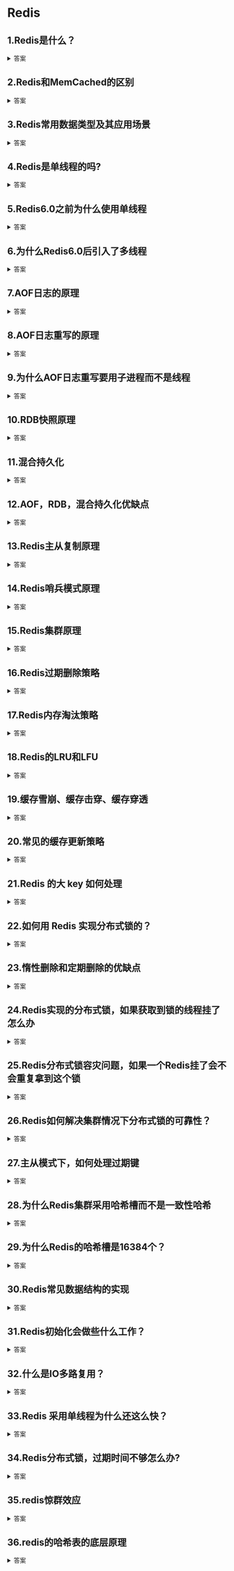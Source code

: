 # Redis

## 1.Redis是什么？
<details>
    <summary>答案</summary>
    <p>Redis是基于内存的数据库，读写操作都在内存中完成,因此读写速度特别快，常用于缓存，消息队列</p>
</details>

## 2.Redis和MemCached的区别
<details>
    <summary>答案</summary>
    <p>1.Redis支持的数据类型跟丰富，如Hash,List,Set,ZSet等，而MemCached只支持字符串</p>
    <p>2.Redis支持数据的持久化，可以将内存中的数据存储在磁盘中，重启的时候可以再次加载使用，而MemCached不支持持久化，数据全部存储在内存中，一旦重启或挂掉后，数据就丢失了。</p>
    <p>3.Redis支持原生的集群模式，MemCached没有原生的集群模式，需要依靠客户端来实现往集群中分片写入数据</p>
    <p>4.Redis支持订阅，Lua脚本，事务等功能，而MemCached不支持</p>
</details>

## 3.Redis常用数据类型及其应用场景
<details>
    <summary>答案</summary>
    <p>1.String 用于缓存对象，计数器，分布式锁，共享Session</p>
    <p>2.List 用于消息队列(但是需要自己实现全局唯一ID,不能以消费组的形式消费数据)</p>
    <p>3.Set 用于共同好友，点赞等场景</p>
    <p>4.ZSet 用于排行榜</p>
    <p>5.BitMap 常用于签到，用户登陆状态判断</p>
    <p>6.HyperLogLog 常用于大量数据的基数统计，例如网页浏览量统计</p>
    <p>7.GEO 用于地理位置信息存储，例如滴滴叫车，附近的人</p>
    <p>8.Stream 用于消息队列，支持消费组和自动生成全局唯一ID</p>
    <p>9.hash 用于缓存对象，缓存购物车</p>
</details>

## 4.Redis是单线程的吗?
<details>
    <summary>答案</summary>
    <p>我们常说的Redis是单线程的是指接收客户端请求，解析请求，进行数据读写操作，发送数据给客户端这个过程是由一个线程完成。但Redis并不是单线程的，它还为关闭文件，AOF刷盘，释放内存任务创建了后台线程</p>
</details>

## 5.Redis6.0之前为什么使用单线程
<details>
    <summary>答案</summary>
    <p>单线程是无法利用多核CPU的，但是Redis仍然采用单线程模型，因为Redis是基于内存的，读写速度很快，所以性能瓶颈不在CPU，而在于内存和网络IO，并且使用单线程可以提高可维护性，多线程模型虽然在某些方面表现优秀，但是也导致了一些并发读写带来的问题，增加了系统的复杂度。</p>
</details>

## 6.为什么Redis6.0后引入了多线程
<details>
    <summary>答案</summary>
    <p>因为随着网络硬件的提升，Redis的性能瓶颈有时会出现在网络IO处理上，所以使用了多个IO线程来处理网络请求，但是对于命令的执行，仍然采用单线程来处理</p>
</details>

## 7.AOF日志的原理
<details>
    <summary>答案</summary>
    <p>先执行写操作，再将日志写入AOF缓冲区（因为这样可以避免额外的检查开销，还不会阻塞当前的写操作），等到系统调用write时再写入内核缓冲区，然后由内核发起写操作，写入磁盘</p>
</details>

## 8.AOF日志重写的原理
<details>
    <summary>答案</summary>
    <p>当AOF日志过大时，会触发AOF重写，Redis会开启一个子进程, 读取数据库中的所有键值对，然后每一个键值对用一条命令记录到新的AOF文件，AOF重写期间，主进程可以继续处理命令请求，主进程产生的AOF日志先写入AOF缓冲区，再写入AOF重写缓冲区。完成重写工作后，会向主进程发送一条命令，然后主进程会将AOF重写缓冲区的所有内容追加到新的AOF文件中，然后将新的AOF文件改名，覆盖旧的AOF文件</p>
</details>

## 9.为什么AOF日志重写要用子进程而不是线程
<details>
    <summary>答案</summary>
    <p>因为如果使用线程，多线程之间会共享内存，修改共享内存数据时需要加锁，从而会降低性能。而使用子进程，父子进程共享数据，当内存发生修改时，会发生写时复制，而不需要加锁</p>
</details>

## 10.RDB快照原理
<details>
    <summary>答案</summary>
    <p>Redis生成RDB快照有两种方式</p>
    <p>一种是save，在主线程生成RDB文件，如果生成RDB文件时间过长就会阻塞主线程</p>
    <p>一种是bgsave，会创建一个子进程来生成RDB文件，可以避免阻塞主线程。Redis的RDB快照是全量快照，每次执行快照会把内存中的所有数据都记录到磁盘中，所以频率不能太频繁</p>
</details>

## 11.混合持久化
<details>
    <summary>答案</summary>
    <p>开启混合持久化后，AOF重写时，子进程会将共享的AOF日志以RDB的形式写入到新的AOF文件中，重写完成后通知主进程，主进程将AOF重写缓冲区以AOF的形式追加到新的AOF文件，然后将新的AOF文件改名，覆盖旧的AOF文件</p>
</details>

## 12.AOF，RDB，混合持久化优缺点
<details>
    <summary>答案</summary>
    <p>AOF的文件体积更大，性能较差，恢复速度较慢，但是AOF丢失的数据更少</p>
    <p>RDB的文件体积更小，性能较高，恢复速度较快，但是RDB丢失的数据更多</p>
    <p>混合持久化有RDB的优点恢复速度快，也有AOF的优点丢失的数据少，同时也有其缺点，可读性更差，兼容性更差</p>
</details>

## 13.Redis主从复制原理
<details>
    <summary>答案</summary>
    <p>一开始，从节点向主节点建立连接，然后主节点生成RDB快照，将其发送给从节点，从节点清空自己的数据，然后载入RDB快照，在生成RDB快照的过程中，不会阻塞的主进程，期间的写操作命令记录在replication buffer内。在从节点加载RDB快照完成后，主节点将replication buffer中的数据发送给从节点</p>
    <p>当从节点掉线重连后，主节点会采用增量复制的方式发送数据，首先会检查要发送的数据是否存在repl_backlog_buffer（在发送给从节点之前会先将命令写入这里）中，如果在则进行增量复制，否则进行全量复制</p>
</details>

## 14.Redis哨兵模式原理
<details>
    <summary>答案</summary>
    <p>哨兵一开始会监控主节点的状态，如果Ping不通主节点，则判定为主观下线，然后向其他哨兵发送命令，其他哨兵节点根据自身与主节点的网络状态，投出赞成或反对，如果赞成票数达到quorum值，则判定主节点为客观下线。然后通知其他哨兵，希望成为leader来进行主从切换，每个哨兵只有一次投票机会，如果得到半数以上的赞成票并且大于等于quorum值，则当选leader。开始主从切换，在从节点中选出一个节点将其转化为主节点（选取规则：先过滤掉网络不好的，然后优先级，复制下标，节点ID排序），然后通知其他从节点更换复制目标，将新主节点的信息发送给客户端，继续监视旧主节点，当他上线后设置为新节点的从节点。</p>
</details>

## 15.Redis集群原理
<details>
    <summary>答案</summary>
    <p>Redis集群将所有数据自动分成16384个哈希槽，将数据分散在不同的节点上。节点之间基于Gossip协议进行通信，通过主从复制和故障转移保证高可用</p>
</details>

## 16.Redis过期删除策略
<details>
    <summary>答案</summary>
    <p>Redis的过期删除策略由惰性删除和定期删除组成，惰性删除是指当访问到某个key时，判断是否过期，如果过期了就将其删除，否则不做处理。而定期删除是指每隔一段随机抽取20个key，将过期的key删除，如果定期删除执行时间超过了25ms，那么直接结束，否则判断过期key是否超过25%，超过则继续抽取</p>
</details>

## 17.Redis内存淘汰策略
<details>
    <summary>答案</summary>
    <p>1.随机淘汰设置了过期时间的key</p>
    <p>2.优先淘汰更早过期的key</p>
    <p>3.淘汰设置了过期时间中的，最久未使用的key</p>
    <p>4.淘汰设置了过期时间中的，最少使用的key</p>
    <p>5,随机淘汰key</p>    
    <p>6.淘汰最久未使用的key</p>
    <p>7.淘汰最少使用的key</p>
</details>

## 18.Redis的LRU和LFU
<details>
    <summary>答案</summary>
    <p>Redis的LRU算法和传统的LRU算法不同，Redis通过添加最后访问时间的字段，然后需要淘汰数据时，通过随机采样，然后淘汰最久没用使用的那个</p>
    <p>Redis的LFU算法记录和该key上次访问的时间戳和访问频次，每次访问时，首先会根据当前与上次访问时间的距离对访问频次进行衰减，然后按照一定概率增加访问频次的值。当需要淘汰数据时，随机抽取一些key，然后删除掉访问频次最低的key</p>
</details>

## 19.缓存雪崩、缓存击穿、缓存穿透
<details>
    <summary>答案</summary>
    <p>缓存雪崩是指大量缓存在同一时间过期，此时大量的请求直接访问数据库，从而导致数据库宕机。避免的方法是随机生成过期时间或者设置为不过期</p>
    <p>缓存击穿是指热点数据过期，此时有大量的请求访问该热点数据，从而导致大量请求直接访问数据库，导致数据库宕机。避免的方法是将热点数据设置为不过期，由后台异步更新缓存或者在热点数据快过期时，提前通知后台线程更新缓存以及重新设置过期时间。或者在加互斥锁，保证同一时间只有一个线程请求缓存，其他线程等待或返回空值</p>
    <p>缓存穿透是指大量请求即不在缓存又不在数据库中的数据，从而使得数据库宕机。避免的办法是对于在数据库中没查到的数据回种空值或默认值。或者使用布隆过滤器快速判断数据是否存在，来减少对数据库的查询。</p>
</details>

## 20.常见的缓存更新策略
<details>
    <summary>答案</summary>
    <p>1.旁路缓存。在更新数据时，先修改数据库，再删除缓存。在查询数据时，先查询缓存，再查询数据库，再将数据写回缓存</p>
    <p>2.写穿/读穿。在更新数据时，如果存在缓存，则修改缓存，由缓存组件将数据同步更新到数据库，否则直接修改数据库。在查询数据时，如果存在缓存则直接返回，否则由缓存组件从数据库查询数据，并写入缓存，然后返回</p>
    <p>3.写回。在更新数据时，只更新缓存，同时将缓存数据设置为脏，然后返回。异步的将缓存中的数据更新到数据库</p>
</details>

## 21.Redis 的大 key 如何处理
<details> 
    <summary>答案</summary>
    <p>1.分批次删除，对于一个大key，每次只删除key对应的部分数据</p> 
    <p>2.异步删除，使用unlink命令异步删除</p> 
</details>

## 22.如何用 Redis 实现分布式锁的？
<details>
    <summary>答案</summary>
    <p>通过Redis的SetNX实现，如果不存在则插入成功，如果存在，则插入失败，很适合分布式锁的加锁和解锁</p>
</details>

## 23.惰性删除和定期删除的优缺点
<details>
    <summary>答案</summary>
    <p>惰性删除不会占用太多的系统资源对CPU友好，但是会导致过期key长期占用内存得不到释放，造成一定的空间浪费。</p>
    <p>定期删除的优点是能够减少对系统资源的占用的同时还能够减少对内存空间的无效占用,但是效果不如定时删除好</p>
</details>

## 24.Redis实现的分布式锁，如果获取到锁的线程挂了怎么办
<details>
    <summary>答案</summary>
    <p>设置锁的超时时间即可</p>
</details>

## 25.Redis分布式锁容灾问题，如果一个Redis挂了会不会重复拿到这个锁
<details>
    <summary>答案</summary>
    <p>存在这种可能，如果采用的是主从或者哨兵模式的话，在主节点申请到锁后，主节点挂了，加锁信息还没来得及同步到从节点，是可以重复加锁的</p>
</details>

## 26.Redis如何解决集群情况下分布式锁的可靠性？
<details>
    <summary>答案</summary>
    <p>使用Redlock，客户端向多个独立的Redis加锁，如果能够和半数以上的节点成功的完成操作，则认为加锁成功</p>
</details>

## 27.主从模式下，如何处理过期键
<details>
    <summary>答案</summary>
    <p>从节点不会让key过期，主节点发现key过期后，会发送删除命令给从节点</p>
</details>

## 28.为什么Redis集群采用哈希槽而不是一致性哈希
<details>
    <summary>答案</summary>
    <p>1.一致性哈希增删节点时，会导致部分数据无法命中，并且导致下一个节点的压力增大，造成缓存雪崩</p>
    <p>2.哈希槽的数据分布比一致性哈希更加均匀</p>
    <p>3.哈希槽增删节点更加便捷，只需要将原有的数据移动到其他节点即可</p>
</details>

## 29.为什么Redis的哈希槽是16384个？
<details>
    <summary>答案</summary>
    <p>因为如何有更多的槽位会导致心跳包更大，浪费带宽。主节点的配置信息的哈希槽是通过bitmap记录的，如果哈希槽越少，压缩率更高</p>
</details>

## 30.Redis常见数据结构的实现
<details>
    <summary>答案</summary>
    <p>1.String redis的字符串是通过int和sds实现的，sds不仅可以保存文本数据，还可以保存二进制数据。并且获取字符串长度的复杂度是O（1），因为sds存储了字符串的长度，并且sds是安全的，拼接字符串不会造成缓冲区溢出</p>
    <p>2.List 因为压缩列表是连续存储的，发生修改时，导致联动更新，而双向链表的空间开销太大。所以将二者相结合 redis的list通过quicklist实现，quick本质上是个双向链表，里面存储的是压缩列表，结合了压缩列表和双向链表的优点，有效节省存储空间的同时有较高的效率。</p>
    <p>3.hash redis的hash在元素个数少于512并且所有值小于64字节时，基于listpack实现，listpack沿用了ziplist的紧凑布局，通过不存在上一个元素的长度避免了连锁更新的问题，通过encoding记录了元素的数据类型和长度，通过element-tot-len记录encoding和data的长度，从而支持方向遍历，否则会采用哈希表，哈希表底层存储了两个字典，一个用于扩容,会在必要的时候进行扩容和缩容，rehash</p>
    <p>4.set redis的set，在元素类型都是int并且元素个数不超过512的时候，会采用整数集合，整数集合的底层是一个有序数组。否则采用哈希表</p>
    <p>5.zset zset在元素个数小于128并且每个元素的值都小于64字节时，采用listpack，否则采用跳表。跳表是一个有序数据结构，它通过在每个节点维护多个指向其他节点指针，从而达到快速访问节点的目的</p>
</details>

## 31.Redis初始化会做些什么工作？
<details>
    <summary>答案</summary>
    <p>Redis 初始化的时候，会做下面这几件事情</p>
    <p>首先，调用 epoll_create() 创建一个 epoll 对象和调用 socket() 创建一个服务端 socket</p>
    <p>然后，调用 bind() 绑定端口和调用 listen() 监听该 socket</p>
    <p>将调用 epoll_ctl() 将 listen socket 加入到 epoll，同时注册「连接事件」处理函数</p>
</details>

## 32.什么是IO多路复用？
<details>
    <summary>答案</summary>
    <p>Redis 采用了 I/O 多路复用机制处理大量的客户端 Socket 请求，IO 多路复用机制是指一个线程处理多个 IO 流，就是我们经常听到的 select/epoll 机制。简单来说，在 Redis 只运行单线程的情况下，该机制允许内核中，同时存在多个监听 Socket 和已连接 Socket。内核会一直监听这些 Socket 上的连接请求或数据请求。一旦有请求到达，就会交给 Redis 线程处理，这就实现了一个 Redis 线程处理多个 IO 流的效果。</p>
</details>

## 33.Redis 采用单线程为什么还这么快？
<details>
    <summary>答案</summary>
    <p>Redis的大部分操作都在内存中完成，并且采用了高效的数据结构，因此 Redis 瓶颈可能是机器的内存或者网络带宽，而并非 CPU，既然 CPU 不是瓶颈，那么自然就采用单线程的解决方案了。</p>
    <p>Redis 采用单线程模型可以避免了多线程之间的竞争，省去了多线程切换带来的时间和性能上的开销，而且也不会导致死锁问题。</p>
    <p>Redis 采用了 I/O 多路复用机制处理大量的客户端 Socket 请求，IO 多路复用机制是指一个线程处理多个 IO 流。</p>
</details>

## 34.Redis分布式锁，过期时间不够怎么办?
<details>
<summary>答案</summary>
<p>可以使用看门狗机制，监控锁的过期时间，定期给锁续期</p>
</details>

## 35.redis惊群效应
<details>
<summary>答案</summary>
<p>在高并发场景下，某个缓存过期，然后大量请求打到数据库，导致数据库压力突增，然后另一段时间又有大量的缓存失效</p>
<p>通过加分布式锁,限流，本地缓存来解决</p>
</details>

## 36.redis的哈希表的底层原理
<details>
<summary>答案</summary>
<p>哈希表包括了两个哈希桶数组，一个用于存储普通数据，一个用于存储扩容时的数据。是数组+链表的结构，当发生哈希冲突时，会在链表后追加元素。当哈希冲突过于频繁，会进行扩容。</p>
<p>扩容条件为：1.负载因子(实际的元素数量/哈希桶的数量)>1并且没在进行AOF日志重写或RDB快照生成(AOF日志重写和RDB快照生成都是由子进程完成的，会开启写时复制，如果进行扩容会增加不必要的内存写入操作)</p>
<p>2.负载因子>5</p>
<p>缩容条件为：负载因子<0.1</p>
<p>当插入操作时会判断是否满足扩容条件，如果满足则开始扩容。当删除操作时会判断是否满足缩容条件，如果满足则开始缩容。扩容和缩容都是一个渐进式的过程，每次进行操作时，都会移动一个哈希桶到另一个数组</p>
</details>